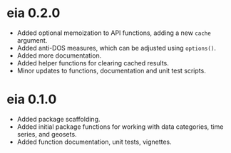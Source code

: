 # eia 0.2.0

* Added optional memoization to API functions, adding a new `cache` argument.
* Added anti-DOS measures, which can be adjusted using `options()`.
* Added more documentation.
* Added helper functions for clearing cached results.
* Minor updates to functions, documentation and unit test scripts.

# eia 0.1.0

* Added package scaffolding.
* Added initial package functions for working with data categories, time series, and geosets.
* Added function documentation, unit tests, vignettes.
